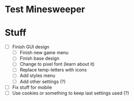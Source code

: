 # Test Minesweeper

# Stuff
- [ ] Finish GUI design
  - [ ] Finish new game menu
  - [ ] Finish base design
  - [ ] Change to pixel font (learn about it)
  - [ ] Replace temp-letters with icons
  - [ ] Add styles menu
  - [ ] Add other settings (?)
- [ ] Fix stuff for mobile
- [ ] Use cookies or something to keep last settings used (?)
